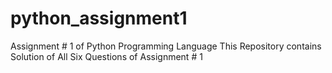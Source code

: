 # python_assignment1
Assignment # 1 of Python Programming Language
This Repository contains Solution of All Six Questions of Assignment # 1
